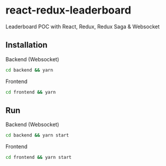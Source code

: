 # react-redux-leaderboard
 
Leaderboard POC with React, Redux, Redux Saga & Websocket

## Installation

Backend (Websocket)
```bash
cd backend && yarn 
```

Frontend
```bash
cd frontend && yarn 
```

## Run

Backend (Websocket)
```bash
cd backend && yarn start
```

Frontend
```bash
cd frontend && yarn start
```
